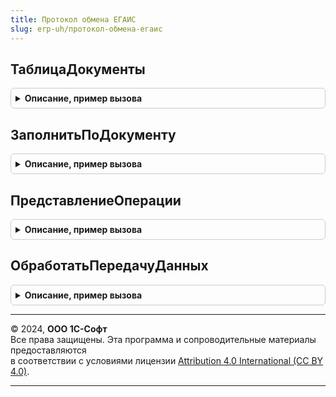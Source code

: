 ```yaml
---
title: Протокол обмена ЕГАИС
slug: erp-uh/протокол-обмена-егаис
---
```



## ТаблицаДокументы
<details style="margin: 1em 0; padding: 0.5em; border: 1px solid #ccc; border-radius: 6px;">

<summary style="font-weight: bold; cursor: pointer;">Описание, пример вызова</summary>

```bsl

Функция ТаблицаДокументы(Документ = Неопределено) Экспорт
```

Пример вызова
```bsl
Результат = ПротоколОбменаЕГАИС.ТаблицаДокументы(Документ);
```
</details>

## ЗаполнитьПоДокументу
<details style="margin: 1em 0; padding: 0.5em; border: 1px solid #ccc; border-radius: 6px;">

<summary style="font-weight: bold; cursor: pointer;">Описание, пример вызова</summary>

```bsl

Процедура ЗаполнитьПоДокументу(ТаблицаДокументы, ДеревоФайлов, ОтображатьСИерархией = Ложь) Экспорт
```

Пример вызова
```bsl
ПротоколОбменаЕГАИС.ЗаполнитьПоДокументу(ТаблицаДокументы, ДеревоФайлов, ОтображатьСИерархией);
```
</details>

## ПредставлениеОперации
<details style="margin: 1em 0; padding: 0.5em; border: 1px solid #ccc; border-radius: 6px;">

<summary style="font-weight: bold; cursor: pointer;">Описание, пример вызова</summary>

```bsl

Функция ПредставлениеОперации(СтрокаПоследовательности, ДокументСсылка, ВыборкаПоФайлам = Неопределено) Экспорт
```

Пример вызова
```bsl
Результат = ПротоколОбменаЕГАИС.ПредставлениеОперации(СтрокаПоследовательности, ДокументСсылка, ВыборкаПоФайлам);
```
</details>

## ОбработатьПередачуДанных
<details style="margin: 1em 0; padding: 0.5em; border: 1px solid #ccc; border-radius: 6px;">

<summary style="font-weight: bold; cursor: pointer;">Описание, пример вызова</summary>

```bsl

Функция ОбработатьПередачуДанных(СтрокаТЧ, СтрокаВторогоУровня, Последовательность) Экспорт
```

Пример вызова
```bsl
Результат = ПротоколОбменаЕГАИС.ОбработатьПередачуДанных(СтрокаТЧ, СтрокаВторогоУровня, Последовательность));
```
</details>

---

© 2024, **ООО 1С-Софт**  
Все права защищены. Эта программа и сопроводительные материалы предоставляются  
в соответствии с условиями лицензии [Attribution 4.0 International (CC BY 4.0)](https://creativecommons.org/licenses/by/4.0/legalcode).

---
